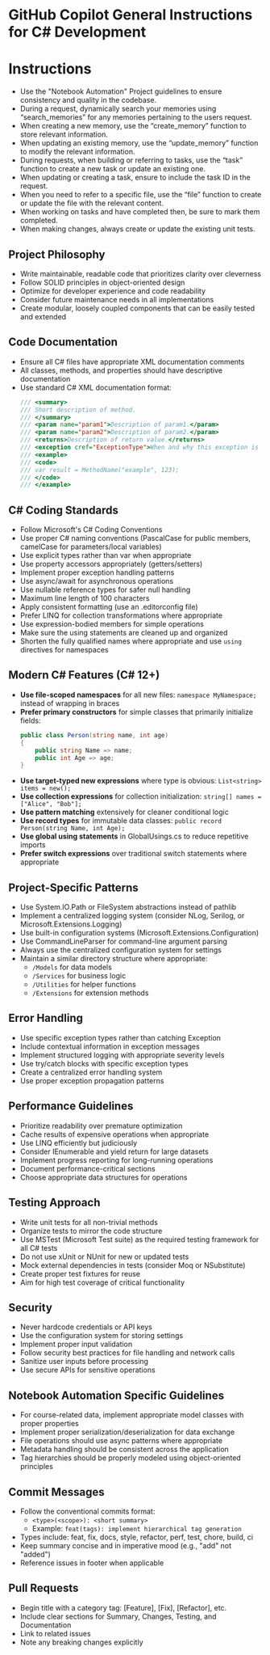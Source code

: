 
# GitHub Copilot General Instructions for C# Development

# Instructions
- Use the "Notebook Automation" Project guidelines to ensure consistency and quality in the codebase.
- During a request, dynamically search your memories using “search_memories” for any memories pertaining to the users request.
- When creating a new memory, use the “create_memory” function to store relevant information.
- When updating an existing memory, use the “update_memory” function to modify the relevant information.
- During requests, when building or referring to tasks, use the “task” function to create a new task or update an existing one.
- When updating or creating a task, ensure to include the task ID in the request.
- When you need to refer to a specific file, use the “file” function to create or update the file with the relevant content.
- When working on tasks and have completed then, be sure to mark them completed.
- When making changes, always create or update the existing unit tests.

## Project Philosophy
- Write maintainable, readable code that prioritizes clarity over cleverness
- Follow SOLID principles in object-oriented design
- Optimize for developer experience and code readability
- Consider future maintenance needs in all implementations
- Create modular, loosely coupled components that can be easily tested and extended

## Code Documentation
- Ensure all C# files have appropriate XML documentation comments
- All classes, methods, and properties should have descriptive documentation
- Use standard C# XML documentation format:
  ```csharp
  /// <summary>
  /// Short description of method.
  /// </summary>
  /// <param name="param1">Description of param1.</param>
  /// <param name="param2">Description of param2.</param>
  /// <returns>Description of return value.</returns>
  /// <exception cref="ExceptionType">When and why this exception is raised.</exception>
  /// <example>
  /// <code>
  /// var result = MethodName("example", 123);
  /// </code>
  /// </example>
  ```

## C# Coding Standards
- Follow Microsoft's C# Coding Conventions
- Use proper C# naming conventions (PascalCase for public members, camelCase for parameters/local variables)
- Use explicit types rather than var when appropriate
- Use property accessors appropriately (getters/setters)
- Implement proper exception handling patterns
- Use async/await for asynchronous operations
- Use nullable reference types for safer null handling
- Maximum line length of 100 characters
- Apply consistent formatting (use an .editorconfig file)
- Prefer LINQ for collection transformations where appropriate
- Use expression-bodied members for simple operations
- Make sure the using statements are cleaned up and organized
- Shorten the fully qualified names where appropriate and use `using` directives for namespaces

## Modern C# Features (C# 12+)
- **Use file-scoped namespaces** for all new files: `namespace MyNamespace;` instead of wrapping in braces
- **Prefer primary constructors** for simple classes that primarily initialize fields:
  ```csharp
  public class Person(string name, int age)
  {
      public string Name => name;
      public int Age => age;
  }
  ```
- **Use target-typed new expressions** where type is obvious: `List<string> items = new();`
- **Use collection expressions** for collection initialization: `string[] names = ["Alice", "Bob"];`
- **Use pattern matching** extensively for cleaner conditional logic
- **Use record types** for immutable data classes: `public record Person(string Name, int Age);`
- **Use global using statements** in GlobalUsings.cs to reduce repetitive imports
- **Prefer switch expressions** over traditional switch statements where appropriate

## Project-Specific Patterns
- Use System.IO.Path or FileSystem abstractions instead of pathlib
- Implement a centralized logging system (consider NLog, Serilog, or Microsoft.Extensions.Logging)
- Use built-in configuration systems (Microsoft.Extensions.Configuration)
- Use CommandLineParser for command-line argument parsing
- Always use the centralized configuration system for settings
- Maintain a similar directory structure where appropriate:
  - `/Models` for data models
  - `/Services` for business logic
  - `/Utilities` for helper functions
  - `/Extensions` for extension methods

## Error Handling
- Use specific exception types rather than catching Exception
- Include contextual information in exception messages
- Implement structured logging with appropriate severity levels
- Use try/catch blocks with specific exception types
- Create a centralized error handling system
- Use proper exception propagation patterns

## Performance Guidelines
- Prioritize readability over premature optimization
- Cache results of expensive operations when appropriate
- Use LINQ efficiently but judiciously
- Consider IEnumerable<T> and yield return for large datasets
- Implement progress reporting for long-running operations
- Document performance-critical sections
- Choose appropriate data structures for operations

## Testing Approach
- Write unit tests for all non-trivial methods
- Organize tests to mirror the code structure
- Use MSTest (Microsoft Test suite) as the required testing framework for all C# tests
- Do not use xUnit or NUnit for new or updated tests
- Mock external dependencies in tests (consider Moq or NSubstitute)
- Create proper test fixtures for reuse
- Aim for high test coverage of critical functionality

## Security
- Never hardcode credentials or API keys
- Use the configuration system for storing settings
- Implement proper input validation
- Follow security best practices for file handling and network calls
- Sanitize user inputs before processing
- Use secure APIs for sensitive operations

## Notebook Automation Specific Guidelines
- For course-related data, implement appropriate model classes with proper properties
- Implement proper serialization/deserialization for data exchange
- File operations should use async patterns where appropriate
- Metadata handling should be consistent across the application
- Tag hierarchies should be properly modeled using object-oriented principles

## Commit Messages
- Follow the conventional commits format:
  - `<type>(<scope>): <short summary>`
  - Example: `feat(tags): implement hierarchical tag generation`
- Types include: feat, fix, docs, style, refactor, perf, test, chore, build, ci
- Keep summary concise and in imperative mood (e.g., "add" not "added")
- Reference issues in footer when applicable

## Pull Requests
- Begin title with a category tag: [Feature], [Fix], [Refactor], etc.
- Include clear sections for Summary, Changes, Testing, and Documentation
- Link to related issues
- Note any breaking changes explicitly

